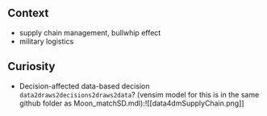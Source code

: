 ## Context
- supply chain management, bullwhip effect
- military logistics

## Curiosity
- Decision-affected data-based decision `data2draws2decisions2draws2data`? (vensim model for this is in the same github folder as Moon_matchSD.mdl):![[data4dmSupplyChain.png]] 
